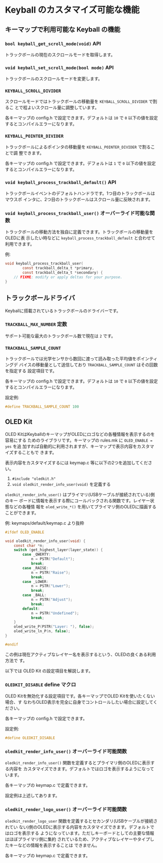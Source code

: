 # Keyball のカスタマイズ可能な機能

## キーマップで利用可能な Keyball の機能

### `bool keyball_get_scroll_mode(void)` API

トラックボールの現在のスクロールモードを取得します。

### `void keyball_set_scroll_mode(bool mode)` API

トラックボールのスクロールモードを変更します。

### `KEYBALL_SCROLL_DIVIDER`

スクロールモードではトラックボールの移動量を `KEYBALL_SCROLL_DIVIDER` で割るこ
とで程よいスクロール量に調整しています。

各キーマップの config.h で設定できます。デフォルトは `10` で `0` 以下の値を設定
するとコンパイルエラーになります。

### `KEYBALL_POINTER_DIVIDER`

トラックボールによるポインタの移動量を `KEYBALL_POINTER_DIVIDER` で割ることで調
整できます。

各キーマップの config.h で設定できます。デフォルトは `1` で `0` 以下の値を設定
するとコンパイルエラーになります。

### `void keyball_process_trackball_default()` API

トラックボールイベントのデフォルトハンドラです。1つ目のトラックボールはマウスポ
インタに、2つ目のトラックボールはスクロール量に反映されます。

### `void keyball_process_trackball_user()` オーバーライド可能な関数

トラックボールの移動方法を独自に定義できます。トラックボールの移動量をOLEDに表
示したい時などに `keyball_process_trackball_default` と合わせて利用できます。

例:

```c
void keyball_process_trackball_user(
        const trackball_delta_t *primary,
        const trackball_delta_t *secondary) {
    // FIXME: modify or apply deltas for your purpose.
}
```

## トラックボールドライバ

Keyballに搭載されているトラックボールのドライバーです。

### `TRACKBALL_MAX_NUMBER` 定数

サポート可能な最大のトラックボール数で現在は `2` です。

### `TRACKBALL_SAMPLE_COUNT`

トラックボールでは光学センサから数回に渡って読み取った平均値をポインティングデ
バイスの移動量として送信しており `TRACKBALL_SAMPLE_COUNT` はその回数を指定する
設定項目です。

各キーマップの config.h で設定できます。デフォルトは `10` で `0` 以下の値を設定
するとコンパイルエラーになります。

設定例:

```c
#define TRACKBALL_SAMPLE_COUNT 100
```

## OLED Kit

OLED KitはKeyballのキーマップがOLEDにロゴなどの各種情報を表示するのを容易にする
ためのライブラリです。キーマップの rules.mk に `OLED_ENABLE = yes` を追
加すれば自動的に利用されますが、キーマップで表示内容をカスタマイズすることもで
きます。

表示内容をカスタマイズするには keymap.c 等に以下の2つを追加してください。

1. `#include "oledkit.h"`
2. `void oledkit_render_info_user(void)` を定義する

`oledkit_render_info_user()` はプライマリ(USBケーブルが接続されている)側のキー
ボードに情報を表示する際にコールバックされる関数です。レイヤー状態などの各種情
報を `oled_write_*()` を用いてプライマリ側のOLEDに描画することができます。

例: keymaps/default/keymap.c より抜粋

```c
#ifdef OLED_ENABLE

void oledkit_render_info_user(void) {
    const char *n;
    switch (get_highest_layer(layer_state)) {
        case _QWERTY:
            n = PSTR("Default");
            break;
        case _RAISE:
            n = PSTR("Raise");
            break;
        case _LOWER:
            n = PSTR("Lower");
            break;
        case _BALL:
            n = PSTR("Adjust");
            break;
        default:
            n = PSTR("Undefined");
            break;
    }
    oled_write_P(PSTR("Layer: "), false);
    oled_write_ln_P(n, false);
}

#endif
```

この例は現在アクティブなレイヤー名を表示するという、OLEDの良くある利用方法で
す。

以下では OLED Kit の設定項目を解説します。

### `OLEDKIT_DISABLE` define マクロ

OLED Kitを無効化する設定項目です。各キーマップでOLED Kitを使いたくない場合、す
なわちOLED表示を完全に自身でコントロールしたい場合に設定してください。

各キーマップの config.h で設定できます。

設定例:

```c
#define OLEDKIT_DISABLE
```

### `oledkit_render_info_user()` オーバーライド可能関数

`oledkit_render_info_user()` 関数を定義するとプライマリ側のOLEDに表示する内容を
カスタマイズできます。デフォルトではロゴを表示するようになっています。

各キーマップの keymap.c で定義できます。

設定例は上述してあります。

### `oledkit_render_logo_user()` オーバーライド可能関数

`oledkit_render_logo_user` 関数を定義するとセカンダリ(USBケーブルが接続されてい
ない)側のOLEDに表示する内容をカスタマイズできます。デフォルトではロゴを表示する
ようになっています。ただしキーボードとしての主要な情報はほぼプライマリ側に集約
されているため、アクティブなレイヤーやタイプしたキーなどの情報を表示することは
できません。

各キーマップの keymap.c で定義できます。
